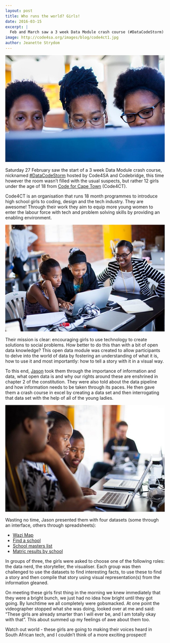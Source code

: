 ```yaml
---
layout: post
title: Who runs the world? Girls!
date: 2016-03-15
excerpt: |
  Feb and March saw a 3 week Data Module crash course (#DataCodeStorm) hosted by Code4SA and Codebridge, this time however the room wasn’t filled with the usual tech and data suspects, but rather 12 girls under the age of 18 from Code for Cape Town.
image: http://code4sa.org/images/blog/code4ct1.jpg
author: Jeanette Strydom
---
```


<img src="/images/blog/code4ct1.jpg">

Saturday 27 February saw the start of a 3 week Data Module crash course, nicknamed [#DataCodeStorm](https://twitter.com/search?q=%23DataCodeStorm&src=typd) hosted by Code4SA and Codebridge, this time however the room wasn’t filled with the usual suspects, but rather 12 girls under the age of 18 from [Code for Cape Town](http://code4ct.com/) (Code4CT). 

Code4CT is an organisation that runs 18 month programmes to introduce high school girls to coding, design and the tech industry. They are awesome! Through their work they aim to equip more young women to enter the labour force with tech and problem solving skills by providing an enabling environment. 

<img src="/images/blog/code4ct2.jpg">

Their mission is clear: encouraging girls to use technology to create solutions to social problems. How better to do this than with a bit of open data knowledge? This open data module was created to allow participants to delve into the world of data by fostering an understanding of what it is, how to use it and most importantly: how to tell a story with it in a visual way. 

To this end, [Jason](https://twitter.com/j_norwood_young) took them through the importance of information and data, what open data is and why our rights around these are enshrined in chapter 2 of the constitution. They were also told about the data pipeline and how information needs to be taken through its paces. He then gave them a crash course in excel by creating a data set and then interrogating that data set with the help of all of the young ladies. 

<img src="/images/blog/code4ct3.jpg">

Wasting no time, Jason presented them with four datasets (some through an interface, others through spreadsheets): 

* [Wazi Map](http://wazimap.co.za/) 
* [Find a school](http://wcedemis.pgwc.gov.za/wced/findaschool.html) 
* [School masters list](https://data.code4sa.org/Education/Master-List-of-Ordinary-Schools-Q2-2013/2msh-5az8) 
* [Matric results by school](https://data.code4sa.org/Education/2014-Matric-Results-by-School/twd8-s9hg) 

In groups of three, the girls were asked to choose one of the following roles: the data nerd, the storyteller, the visualiser. Each group was then challenged to use the datasets to find interesting facts, to use these to find a story and then compile that story using visual representation(s) from the information gleaned. 

On meeting these girls first thing in the morning we knew immediately that they were a bright bunch, we just had no idea how bright until they got going. By lunchtime we all completely were gobsmacked. At one point the videographer stopped what she was doing, looked over at me and said: “These girls are already smarter than I will ever be, and I am totally okay with that”. This about summed up my feelings of awe about them too.

Watch out world - these girls are going to making their voices heard in South African tech, and I couldn’t think of a more exciting prospect! 

